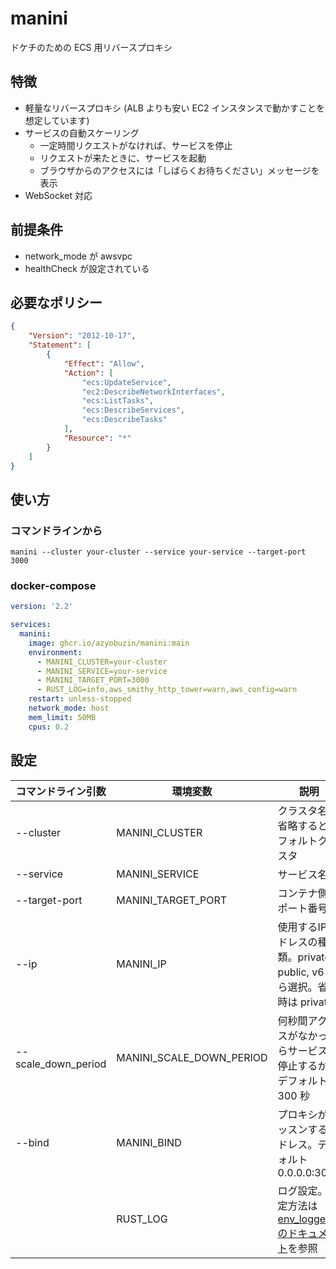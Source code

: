 # manini

ドケチのための ECS 用リバースプロキシ

## 特徴

- 軽量なリバースプロキシ (ALB よりも安い EC2 インスタンスで動かすことを想定しています)
- サービスの自動スケーリング
    - 一定時間リクエストがなければ、サービスを停止
    - リクエストが来たときに、サービスを起動
    - ブラウザからのアクセスには「しばらくお待ちください」メッセージを表示
- WebSocket 対応

## 前提条件

- network_mode が awsvpc
- healthCheck が設定されている

## 必要なポリシー

```json
{
    "Version": "2012-10-17",
    "Statement": [
        {
            "Effect": "Allow",
            "Action": [
                "ecs:UpdateService",
                "ec2:DescribeNetworkInterfaces",
                "ecs:ListTasks",
                "ecs:DescribeServices",
                "ecs:DescribeTasks"
            ],
            "Resource": "*"
        }
    ]
}
```

## 使い方

### コマンドラインから

```
manini --cluster your-cluster --service your-service --target-port 3000
```

### docker-compose

```yaml
version: '2.2'

services:
  manini:
    image: ghcr.io/azyobuzin/manini:main
    environment:
      - MANINI_CLUSTER=your-cluster
      - MANINI_SERVICE=your-service
      - MANINI_TARGET_PORT=3000
      - RUST_LOG=info,aws_smithy_http_tower=warn,aws_config=warn
    restart: unless-stopped
    network_mode: host
    mem_limit: 50MB
    cpus: 0.2
```

## 設定

| コマンドライン引数 | 環境変数 | 説明 |
| ---------------- | -------- | ---- |
| --cluster | MANINI_CLUSTER | クラスタ名。省略するとデフォルトクラスタ |
| --service | MANINI_SERVICE | サービス名 |
| --target-port | MANINI_TARGET_PORT | コンテナ側のポート番号 |
| --ip | MANINI_IP | 使用するIPアドレスの種類。private, public, v6 から選択。省略時は private |
| --scale_down_period | MANINI_SCALE_DOWN_PERIOD | 何秒間アクセスがなかったらサービスを停止するか。デフォルト 300 秒 |
| --bind | MANINI_BIND | プロキシがリッスンするアドレス。デフォルト 0.0.0.0:3000 |
| | RUST_LOG | ログ設定。設定方法は [env_logger のドキュメント](https://docs.rs/env_logger/0.9.1/env_logger/index.html#enabling-logging)を参照 |
